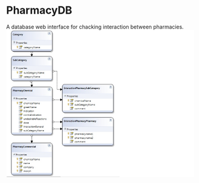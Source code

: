 # PharmacyDB
A database web interface for chacking interaction between pharmacies.
![PharmacyDB ir](/ir.jpg)
